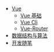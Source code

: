 - [Vue](FrontSide/README.md)
  - [Vue 基础](FrontSide/VUE.md)
  - [Vue Cli](FrontSide/VueCli.md)
  - [Vue-Router](FrontSide/VueRouter.md)
- [数据结构与算法](FrontSide/dataStructures&algorithms.md)
- [开发随笔](FrontSide/Proj-essay.md)
  <!-- - Vue 的声明式渲染以及简单原理介绍
  - 1.声明式渲染
  - 2.简单的底层原理
  - Vue 的模板语法
    - 1.基本指令
    - 2.条件渲染
    - 3.列表渲染
    - 4.Vue 的事件修饰符
    - 5.表单控件绑定
    - 6.计算方法
    - 7.Mixins 混入
  - Vue 中实现 ajax 功能
    - 1.fetch
    - 2.axios(极其推荐)
  - Vue 组件
    - 1.自定义组件
    - 2.局部组件
    - 3.父子组件通信
      - 一、父传子
      - 二、子传父
      - 三、ref 属性(不常用)
    - 4.非父子组件通信
      - 一、中间人模式
      - 二、bus 模式(事件总线)
      - 三、利用 v-model 实现组件通信
    - 5.动态组件
    - 6.slot 插槽
    - 7.transition 过渡效果
    - 8.多元素过渡(设置 key 值)
    - 9.多组件过渡(利用动态组件)
    - 10.列表过渡(利用<transition-group>) -->
